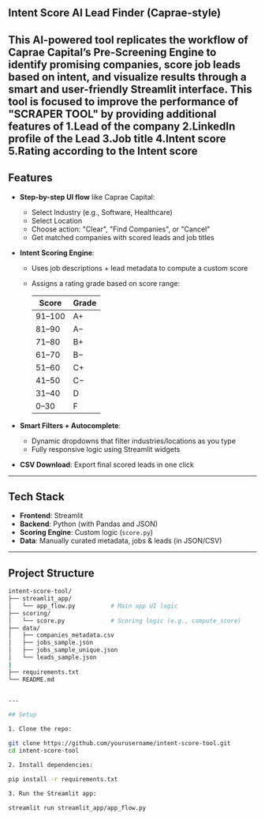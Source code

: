 ## Intent Score AI Lead Finder (Caprae-style)

This AI-powered tool replicates the workflow of **Caprae Capital’s Pre-Screening Engine** to identify promising companies, score job leads based on intent, and visualize results through a smart and user-friendly Streamlit interface.
This tool is focused to improve the performance of "SCRAPER TOOL" by providing additional features of 
1.Lead of the company
2.LinkedIn profile of the Lead
3.Job title
4.Intent score
5.Rating according to the Intent score
---

## Features

- **Step-by-step UI flow** like Caprae Capital:
  - Select Industry (e.g., Software, Healthcare)
  - Select Location
  - Choose action: "Clear", "Find Companies", or "Cancel"
  - Get matched companies with scored leads and job titles

- **Intent Scoring Engine**:
  - Uses job descriptions + lead metadata to compute a custom score
  - Assigns a rating grade based on score range:

    | Score | Grade |
    |-------|--------|
    | 91–100 | A+     |
    | 81–90  | A−     |
    | 71–80  | B+     |
    | 61–70  | B−     |
    | 51–60  | C+     |
    | 41–50  | C−     |
    | 31–40  | D      |
    | 0–30   | F      |

- **Smart Filters + Autocomplete**:
  - Dynamic dropdowns that filter industries/locations as you type
  - Fully responsive logic using Streamlit widgets

- **CSV Download**: Export final scored leads in one click

---

## Tech Stack

- **Frontend**: Streamlit
- **Backend**: Python (with Pandas and JSON)
- **Scoring Engine**: Custom logic (`score.py`)
- **Data**: Manually curated metadata, jobs & leads (in JSON/CSV)

---

## Project Structure

```bash
intent-score-tool/
├── streamlit_app/
│   └── app_flow.py          # Main app UI logic
├── scoring/
│   └── score.py             # Scoring logic (e.g., compute_score)
├── data/
│   ├── companies_metadata.csv       
│   ├── jobs_sample.json
│   ├── jobs_sample_unique.json
│   └── leads_sample.json
|       
├── requirements.txt
└── README.md


---

## Setup

1. Clone the repo:

git clone https://github.com/yourusername/intent-score-tool.git
cd intent-score-tool

2. Install dependencies:

pip install -r requirements.txt

3. Run the Streamlit app:

streamlit run streamlit_app/app_flow.py



